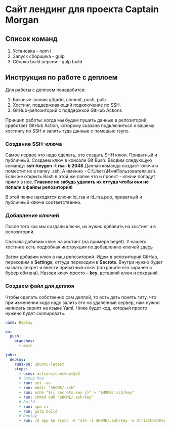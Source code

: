 # Сайт лендинг для проекта Captain Morgan

## Список команд

1. Установка - npm i
2. Запуск сборщика - gulp
3. Сборка build версии - gulp build

## Инструкция по работе с деплоем

Для работы с деплоем понадобится:
1. Базовые знания git(add, commit, push, pull)
2. Хостинг, поддерживающий подключение по SSH.
3. GitHub-репозиторий с поддержкой GitHub Actions

Принцип работы: когда мы будем пушить данные в репозиторий, сработает GitHub Action, которому сказано подключиться к вашему хостингу по SSH и залить туда данные с помощью rsync.

### Создание SSH-ключа

Самое первое что надо сделать, это создать SHH клюи. Приватный и публичный. Создаем ключ в консоли Git Bush. 
Вводим следующую команду: **ssh-keygen -t rsa -b 2048**
Данная команда создаст ключи и поместит их в папку .ssh. А именно - C:\Users\ИмяПользователя.ssh. 
Если же открыть Bash в этой же папке что и проект - ключи попадут прямо в нее. **Главное не забудь удалить их оттуда чтобы они не попали в файлы репозитория!**

В этой папке находятся ключи id_rsa и id_rsa.pub, приватный и публичный ключи соответственно.

### Добавление ключей

После того как мы создали ключи, их нужно добавить на хостинг и в репозиторий.

Сначала добавим ключ на хостинг (на примере beget). У нашего хостинга есть подробная инструкция по добавлению ключей [здесь](https://beget.com/ru/kb/how-to/ssh/avtomaticheskaya-ssh-avtorizacziya-po-klyuchu)

Затем добавим ключ в наш репозиторий. Идем в репозиторий GitHub, переходим в **Settings**, оттуда переходим в **Secrets**. Внутри нужно будет назвать секрет и ввести приватный ключ (сохраните его заранее в буфер обмена). Назови ключ просто – **key**, вставляй ключ и сохраняй.

### Создаем файл для деплоя

Чтобы сделать собственно сам деплой, то есть дать понять гиту, что при изменении кода надо залить его на удаленный сервер, нам нужно написать скрипт на языке Yaml. Ниже будет код, который просто нужено будет скопировать.

```yaml
name: Deploy

on:
  push:
    branches:
      - main

jobs:
  deploy:
    runs-on: ubuntu-latest
    steps:
      - uses: actions/checkout@v2
      # Setup key
      - run: set -eu
      - run: mkdir "$HOME/.ssh"
      - run: echo "${{ secrets.key }}" > "$HOME/.ssh/key"
      - run: chmod 600 "$HOME/.ssh/key"
      # Build
      - run: npm ci
      - run: gulp build
      # Deploy
      - run: cd app && rsync -e "ssh -i $HOME/.ssh/key -o StrictHostKeyChecking=no" --archive --compress --delete . baza3@baza3.beget.tech:/home/b/baza3/degorov.ru/public_html/captain-morgan
```
